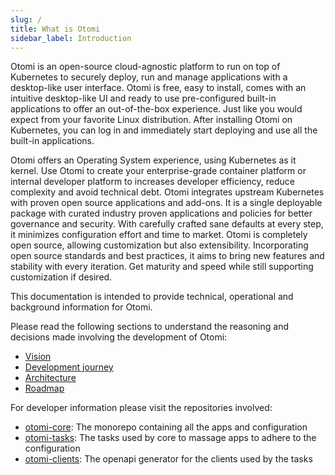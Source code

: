 ```yaml
---
slug: /
title: What is Otomi
sidebar_label: Introduction
---
```


Otomi is an open-source cloud-agnostic platform to run on top of Kubernetes to securely deploy, run and manage applications with a desktop-like user interface. Otomi is free, easy to install, comes with an intuitive desktop-like UI and ready to use pre-configured built-in applications to offer an out-of-the-box experience. Just like you would expect from your favorite Linux distribution. After installing Otomi on Kubernetes, you can log in and immediately start deploying and use all the built-in applications.

Otomi offers an Operating System experience, using Kubernetes as it kernel. Use Otomi to create your enterprise-grade container platform or internal developer platform to increases developer efficiency, reduce complexity and avoid technical debt. Otomi integrates upstream Kubernetes with proven open source applications and add-ons. It is a single deployable package with curated industry proven applications and policies for better governance and security. With carefully crafted sane defaults at every step, it minimizes configuration effort and time to market. Otomi is completely open source, allowing customization but also extensibility. Incorporating open source standards and best practices, it aims to bring new features and stability with every iteration. Get maturity and speed while still supporting customization if desired.

This documentation is intended to provide technical, operational and background information for Otomi.

Please read the following sections to understand the reasoning and decisions made involving the development of Otomi:

- [Vision](vision)
- [Development journey](journey)
- [Architecture](architecture)
- [Roadmap](roadmap)

For developer information please visit the repositories involved:

- [otomi-core](https://github.com/redkubes/otomi-core/): The monorepo containing all the apps and configuration
- [otomi-tasks](https://github.com/redkubes/otomi-tasks/): The tasks used by core to massage apps to adhere to the configuration
- [otomi-clients](https://github.com/redkubes/otomi-clients/): The openapi generator for the clients used by the tasks
